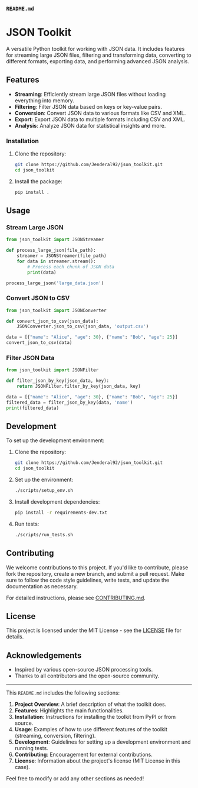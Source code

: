 ### **`README.md`**

# JSON Toolkit

A versatile Python toolkit for working with JSON data. It includes features for streaming large JSON files, filtering and transforming data, converting to different formats, exporting data, and performing advanced JSON analysis.

## Features

- **Streaming**: Efficiently stream large JSON files without loading everything into memory.
- **Filtering**: Filter JSON data based on keys or key-value pairs.
- **Conversion**: Convert JSON data to various formats like CSV and XML.
- **Export**: Export JSON data to multiple formats including CSV and XML.
- **Analysis**: Analyze JSON data for statistical insights and more.

### Installation
 

1. Clone the repository:
    ```bash
    git clone https://github.com/Jenderal92/json_toolkit.git
    cd json_toolkit
    ```

2. Install the package:
    ```bash
    pip install .
    ```

## Usage

### Stream Large JSON

```python
from json_toolkit import JSONStreamer

def process_large_json(file_path):
    streamer = JSONStreamer(file_path)
    for data in streamer.stream():
        # Process each chunk of JSON data
        print(data)

process_large_json('large_data.json')
```

### Convert JSON to CSV

```python
from json_toolkit import JSONConverter

def convert_json_to_csv(json_data):
    JSONConverter.json_to_csv(json_data, 'output.csv')

data = [{"name": "Alice", "age": 30}, {"name": "Bob", "age": 25}]
convert_json_to_csv(data)
```

### Filter JSON Data

```python
from json_toolkit import JSONFilter

def filter_json_by_key(json_data, key):
    return JSONFilter.filter_by_key(json_data, key)

data = [{"name": "Alice", "age": 30}, {"name": "Bob", "age": 25}]
filtered_data = filter_json_by_key(data, 'name')
print(filtered_data)
```

## Development

To set up the development environment:

1. Clone the repository:
    ```bash
    git clone https://github.com/Jenderal92/json_toolkit.git
    cd json_toolkit
    ```

2. Set up the environment:
    ```bash
    ./scripts/setup_env.sh
    ```

3. Install development dependencies:
    ```bash
    pip install -r requirements-dev.txt
    ```

4. Run tests:
    ```bash
    ./scripts/run_tests.sh
    ```

## Contributing

We welcome contributions to this project. If you'd like to contribute, please fork the repository, create a new branch, and submit a pull request. Make sure to follow the code style guidelines, write tests, and update the documentation as necessary.

For detailed instructions, please see [CONTRIBUTING.md](CONTRIBUTING.md).

## License

This project is licensed under the MIT License - see the [LICENSE](LICENSE) file for details.

## Acknowledgements

- Inspired by various open-source JSON processing tools.
- Thanks to all contributors and the open-source community.


---

This `README.md` includes the following sections:

1. **Project Overview**: A brief description of what the toolkit does.
2. **Features**: Highlights the main functionalities.
3. **Installation**: Instructions for installing the toolkit from PyPI or from source.
4. **Usage**: Examples of how to use different features of the toolkit (streaming, conversion, filtering).
5. **Development**: Guidelines for setting up a development environment and running tests.
6. **Contributing**: Encouragement for external contributions.
7. **License**: Information about the project's license (MIT License in this case).

Feel free to modify or add any other sections as needed!